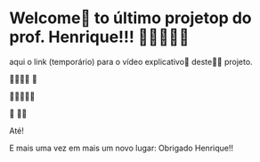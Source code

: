 # Welcome👋 to último projetop do prof. Henrique!!! 👋👋👋👋👋

aqui o link (temporário) para o vídeo explicativo👋 deste👋👋 projeto.

👋👋👋👋
👋


👋👋👋👋👋

👋
👋👋

Até!

E mais uma vez em mais um novo lugar: Obrigado Henrique!!
